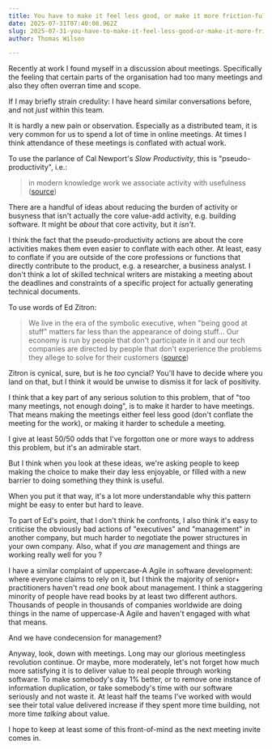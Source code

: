```yaml
---
title: You have to make it feel less good, or make it more friction-ful
date: 2025-07-31T07:40:08.962Z
slug: 2025-07-31-you-have-to-make-it-feel-less-good-or-make-it-more-friction-ful
author: Thomas Wilson

---
```

Recently at work I found myself in a discussion about meetings.  Specifically the feeling that certain parts of the organisation had too many meetings and also they often overran time and scope.

If I may briefly strain credulity: I have heard similar conversations before, and not _just_ within this team.

It is hardly a new pain or observation.  Especially as a distributed team, it is very common for us to spend a lot of time in online meetings.  At times I think attendance of these meetings is conflated with actual work.

To use the parlance of Cal Newport's _Slow Productivity_, this is "pseudo-productivity", i.e.:

> in modern knowledge work we associate activity with usefulness ([source](https://calnewport.com/the-workload-fairy-tale/))

There are a handful of ideas about reducing the burden of activity or busyness that  isn't actually the core value-add activity, e.g. building software.  It might be _about_ that core activity, but it _isn't_.

I think the fact that the pseudo-productivity actions are about the core activities makes them even easier to conflate with each other.  At least, easy to conflate if you are outside of the core professions or functions that directly contribute to the product, e.g. a researcher, a business analyst.  I don't think a lot of skilled technical writers are mistaking a meeting about the deadlines and constraints of a specific project for actually generating technical documents.

To use words of Ed Zitron:

> We live in the era of the symbolic executive, when "being good at stuff" matters far less than the appearance of doing stuff... Our economy is run by people that don't participate in it and our tech companies are directed by people that don't experience the problems they allege to solve for their customers ([source](https://www.wheresyoured.at/the-era-of-the-business-idiot/))

Zitron is cynical, sure, but is he _too_ cyncial?  You'll have to decide where you land on that, but I think it would be unwise to dismiss it for lack of positivity.

I think that a key part of any serious solution to this problem, that of "too many meetings, not enough doing", is to make it harder to have meetings.  That means making the meetings either feel less good (don't conflate the meeting for the work), or making it harder to schedule a meeting.

I give at least 50/50 odds that I've forgotton one or more ways to address this problem, but it's an admirable start.

But I think when you look at these ideas, we're asking people to keep making the choice to make their day less enjoyable, or filled with a new barrier to doing something they think is useful.

When you put it that way, it's a lot more understandable why this pattern might be easy to enter but hard to leave.

To part of Ed's point, that I don't think he confronts, I also think it's easy to criticise the obviously bad actions of "executives" and "management" in another company, but much harder to negotiate the power structures in your own company.  Also, what if you _are_ management and things are working really well for you ?

I have a similar complaint of uppercase-A Agile in software development: where everyone claims to rely on it, but I think the majority of senior+ practitioners haven't read _one_ book about management.  I think a staggering minority of people have read books by at least two different authors.  Thousands of people in thousands of companies worldwide are doing things in the name of uppercase-A Agile and haven't engaged with what that means.

And we have condecension for management?

Anyway, look, down with meetings.  Long may our glorious meetingless revolution continue.  Or maybe, more moderately, let's not forget how much more satisfying it is to deliver value to real people through working software.  To make somebody's day 1% better, or to remove one instance of information duplication, or take somebody's time with our software seriously and not waste it.  At least half the teams I've worked with would see their total value delivered increase if they spent more time building, not more time _talking_ about value.  

I hope to keep at least some of this front-of-mind as the next meeting invite comes in.